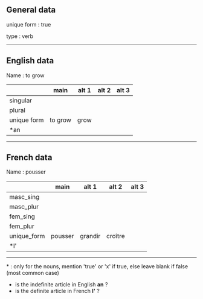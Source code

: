 ## General data

unique form : true

type : verb

---

## English data

Name : to grow

|             |  main   | alt 1 | alt 2 | alt 3 |
| :---------- | :-----: | :---: | :---: | ----- |
| singular    |         |       |       |       |
| plural      |         |       |       |       |
| unique form | to grow | grow  |       |       |
| \*an        |         |       |       |       |

---

## French data

Name : pousser

|             |  main   |  alt 1  |  alt 2  | alt 3 |
| :---------- | :-----: | :-----: | :-----: | :---: |
| masc_sing   |         |         |         |       |
| masc_plur   |         |         |         |       |
| fem_sing    |         |         |         |       |
| fem_plur    |         |         |         |       |
| unique_form | pousser | grandir | croître |       |
| \*l'        |         |         |         |       |

---

\* : only for the nouns, mention 'true' or 'x' if true, else leave blank if false (most common case)

- is the indefinite article in English **an** ?
- is the definite article in French **l'** ?
